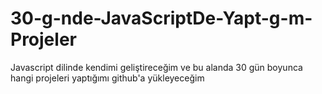 # 30-g-nde-JavaScriptDe-Yapt-g-m-Projeler
Javascript dilinde kendimi geliştireceğim ve bu alanda 30 gün boyunca hangi projeleri yaptığımı github'a yükleyeceğim
